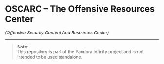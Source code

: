 # OSCARC – The Offensive Resources Center  
*(Offensive Security Content And Resources Center)*

---
> **Note:**  
> This repository is part of the Pandora Infinity project and is not intended to be used standalone.
